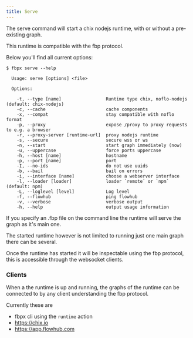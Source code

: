 ```yaml
---
title: Serve 
---
```


The serve command will start a chix nodejs runtime, with or without a pre-existing graph.

This runtime is compatible with the fbp protocol.

Below you'll find all current options:

```
$ fbpx serve --help

  Usage: serve [options] <file>

  Options:

    -t, --type [name]                 Runtime type chix, noflo-nodejs (default: chix-nodejs)
    -c, --cache                       cache components
    -x, --compat                      stay compatible with noflo format
    -p, --proxy                       expose /proxy to proxy requests to e.g. a browser
    -r, --proxy-server [runtime-url]  proxy nodejs runtime
    -s, --secure                      secure wss or ws
    -n, --start                       start graph immediately (now)
    -u, --uppercase                   force ports uppercase
    -h, --host [name]                 hostname
    -p, --port [name]                 port
    -I, --no-ids                      do not use uuids
    -b, --bail                        bail on errors
    -i, --interface [name]            choose a webserver interface
    -l, --loader [loader]             loader `remote` or `npm` (default: npm)
    -L, --loglevel [level]            Log level
    -f, --flowhub                     ping flowhub
    -v, --verbose                     verbose output
    -h, --help                        output usage information

```

If you specify an .fbp file on the command line the runtime will serve the graph as it's main one.

The started runtime however is not limited to running just one main graph there can be several.

Once the runtime has started it will be inspectable using the fbp protocol, this is accessible through the websocket clients.

### Clients

When a the runtime is up and running, the graphs of the runtime can be connected to by any client understanding the fbp protocol.

Currently these are
 - fbpx cli using the `runtime` action
 - https://chix.io
 - https://app.flowhub.com

